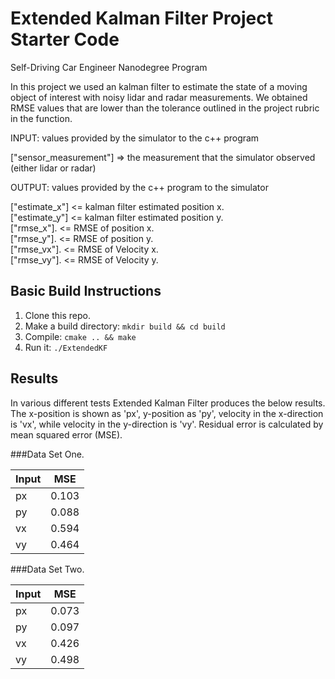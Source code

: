 # Extended Kalman Filter Project Starter Code
Self-Driving Car Engineer Nanodegree Program

In this project we used an kalman filter to estimate the state of a moving object of interest with noisy lidar and radar measurements. We obtained RMSE values that are lower than the tolerance outlined in the project rubric in the function. 


INPUT: values provided by the simulator to the c++ program

["sensor_measurement"] => the measurement that the simulator observed (either lidar or radar)

OUTPUT: values provided by the c++ program to the simulator

["estimate_x"] <= kalman filter estimated position x.  
["estimate_y"] <= kalman filter estimated position y.  
["rmse_x"].   <= RMSE of position x.  
["rmse_y"].  <= RMSE of position y.  
["rmse_vx"].   <= RMSE of Velocity x.  
["rmse_vy"].  <= RMSE of Velocity y.  



## Basic Build Instructions

1. Clone this repo.
2. Make a build directory: `mkdir build && cd build`
3. Compile: `cmake .. && make` 
4. Run it: `./ExtendedKF `


## Results

In various different tests Extended Kalman Filter produces the below results. The x-position is shown as 'px', y-position as 'py', velocity in the x-direction is 'vx', while velocity in the y-direction is 'vy'. Residual error is calculated by mean squared error (MSE).

###Data Set One.  

Input  | MSE
------------- | -------------
px  | 0.103
py  | 0.088
vx  | 0.594
vy  | 0.464


###Data Set Two.  

Input  | MSE
------------- | -------------
px  | 0.073
py  | 0.097
vx  | 0.426
vy  | 0.498